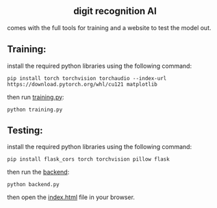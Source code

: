 <h2 align=center>digit recognition AI</h2>
comes with the full tools for training and a website to test the model out.

## Training:
install the required python libraries using the following command: 

```shell
pip install torch torchvision torchaudio --index-url https://download.pytorch.org/whl/cu121 matplotlib
```
then run [training.py](./training.py):

```shell
python training.py
```
## Testing:
install the required python libraries using the following command: 

```shell
pip install flask_cors torch torchvision pillow flask  
```
then run the [backend](./backend.py):

```shell
python backend.py 
```
then open the [index.html](./index.html) file in your browser.